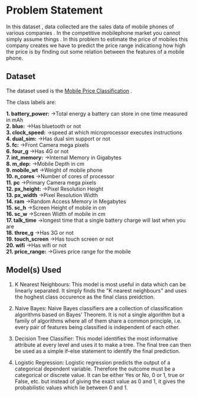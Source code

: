 # Problem Statement 
In this dataset , data collected are the sales data of mobile phones of various companies . In the competitive mobilephone market you cannot simply assume things . In this problem to estimate the price of mobiles this company creates we have to predict the price range indicationg how high the price is by finding out some relation between the features of a mobile phone.
## Dataset

The dataset used is the [Mobile Price Classification](https://www.kaggle.com/iabhishekofficial/mobile-price-classification) . 

The  class labels are:
<br>

**1. battery_power:** ->Total energy a battery can store in one time measured in mAh
<br>
**2. blue:** ->Has bluetooth or not
<br>
**3. clock_speed:** ->speed at which microprocessor executes instructions
<br>
**4. dual_sim:** ->Has dual sim support or not
<br>
**5. fc:** ->Front Camera mega pixels
<br>
**6. four_g** ->Has 4G or not
<br>
**7. int_memory:** ->Internal Memory in Gigabytes
<br>
**8. m_dep:** ->Mobile Depth in cm
<br>
**9. mobile_wt** ->Weight of mobile phone
<br>
**10. n_cores** ->Number of cores of processor
<br>
**11. pc** ->Primary Camera mega pixels 
<br>
**12. px_height:** ->Pixel Resolution Height
<br>
**13. px_width** ->Pixel Resolution Width
<br>
**14. ram** ->Random Access Memory in Megabytes
<br>
**15. sc_h** ->Screen Height of mobile in cm
<br>
**16. sc_w** ->Screen Width of mobile in cm
<br>
**17. talk_time** ->longest time that a single battery charge will last when you are
<br>
**18. three_g** ->Has 3G or not
<br>
**19. touch_screen** ->Has touch screen or not
<br>
**20. wifi** ->Has wifi or not
<br>
**21. price_range:** ->Gives price range for the mobile
<br>


## Model(s) Used

1. K Nearest Neighbours: This model is most useful in data which can be linearly separated. It simply finds the "K nearest neighbours" and uses the hoghest class occurence as the final class preidction.

2. Naive Bayes: Naive Bayes classifiers are a collection of classification algorithms based on Bayes’ Theorem. It is not a single algorithm but a family of algorithms where all of them share a common principle, i.e. every pair of features being classified is independent of each other.

3. Decision Tree Classifier: This model identifies the most informative attribute at every level and uses it to make a tree. The final tree can then be used as a simple if-else statement to identify the final prediction.

4. Logistic Regression: Logistic regression predicts the output of a categorical dependent variable. Therefore the outcome must be a categorical or discrete value. It can be either Yes or No, 0 or 1, true or False, etc. but instead of giving the exact value as 0 and 1, it gives the probabilistic values which lie between 0 and 1.



